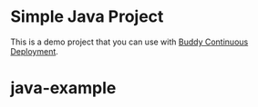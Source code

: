 # Simple Java Project
This is a demo project that you can use with [Buddy Continuous Deployment](https://buddy.works).
# java-example
